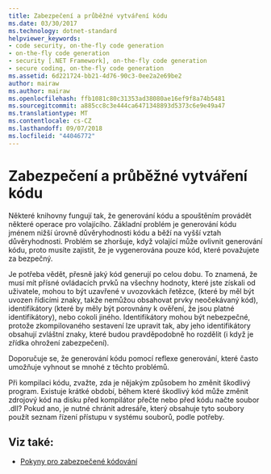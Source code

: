```yaml
---
title: Zabezpečení a průběžné vytváření kódu
ms.date: 03/30/2017
ms.technology: dotnet-standard
helpviewer_keywords:
- code security, on-the-fly code generation
- on-the-fly code generation
- security [.NET Framework], on-the-fly code generation
- secure coding, on-the-fly code generation
ms.assetid: 6d221724-bb21-4d76-90c3-0ee2a2e69be2
author: mairaw
ms.author: mairaw
ms.openlocfilehash: ffb1081c80c31353ad38080ae16ef9f8a74b5481
ms.sourcegitcommit: a885cc8c3e444ca6471348893d5373c6e9e49a47
ms.translationtype: MT
ms.contentlocale: cs-CZ
ms.lasthandoff: 09/07/2018
ms.locfileid: "44046772"
---
```

# <a name="security-and-on-the-fly-code-generation"></a>Zabezpečení a průběžné vytváření kódu
Některé knihovny fungují tak, že generování kódu a spouštěním provádět některé operace pro volajícího. Základní problém je generování kódu jménem nižší úrovně důvěryhodnosti kódu a běží na vyšší vztah důvěryhodnosti. Problém se zhoršuje, když volající může ovlivnit generování kódu, proto musíte zajistit, že je vygenerována pouze kód, které považujete za bezpečný.  
  
 Je potřeba vědět, přesně jaký kód generují po celou dobu. To znamená, že musí mít přísné ovládacích prvků na všechny hodnoty, které jste získali od uživatele, mohou to být uzavřené v uvozovkách řetězce, (které by měl být uvozen řídicími znaky, takže nemůžou obsahovat prvky neočekávaný kód), identifikátory (které by měly být porovnány k ověření, že jsou platné identifikátory), nebo cokoli jiného. Identifikátory mohou být nebezpečné, protože zkompilovaného sestavení lze upravit tak, aby jeho identifikátory obsahují zvláštní znaky, které budou pravděpodobně ho rozdělit (i když je zřídka ohrožení zabezpečení).  
  
 Doporučuje se, že generování kódu pomocí reflexe generování, které často umožňuje vyhnout se mnohé z těchto problémů.  
  
 Při kompilaci kódu, zvažte, zda je nějakým způsobem ho změnit škodlivý program. Existuje krátké období, během které škodlivý kód může změnit zdrojový kód na disku před kompilátor přečte nebo před kódu načte soubor .dll? Pokud ano, je nutné chránit adresáře, který obsahuje tyto soubory použít seznam řízení přístupu v systému souborů, podle potřeby.  
  
## <a name="see-also"></a>Viz také:

- [Pokyny pro zabezpečené kódování](../../../docs/standard/security/secure-coding-guidelines.md)
